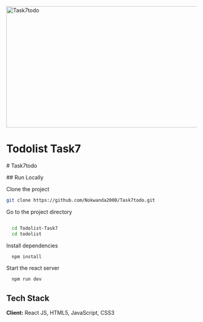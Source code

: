 <img src="https://socialify.git.ci/Nokwanda2000/Task7todo/image?language=1&owner=1&name=1&stargazers=1&theme=Light" alt="Task7todo" width="640" height="320" />
<h1>Todolist Task7</h1>
#   T a s k 7 t o d o 
 

 ## Run Locally

Clone the project
```bash
git clone https://github.com/Nokwanda2000/Task7todo.git
```

Go to the project directory
```bash

  cd Todolist-Task7
  cd todolist
```

Install dependencies
```bash
  npm install
```

Start the react server
```bash
  npm run dev
```

## Tech Stack
**Client:** React JS, HTML5, JavaScript, CSS3
